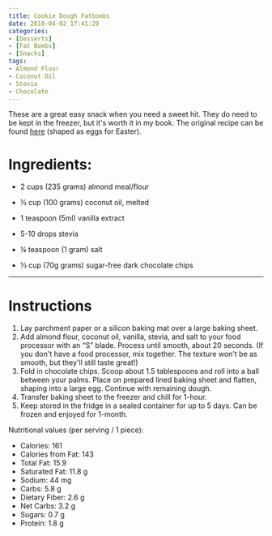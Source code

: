 ```yaml
---
title: Cookie Dough Fatbombs
date: 2018-04-02 17:41:29
categories:
- [Desserts]
- [Fat Bombs]
- [Snacks]
tags:
- Almond Flour
- Coconut Oil
- Stevia
- Chocolate
---
```


These are a great easy snack when you need a sweet hit. They do need to be kept in the freezer, but it's worth it in my book. The original recipe can be found [here](https://www.healthfulpursuit.com/2016/03/keto-easter-egg-cookie-dough-fat-bombs/?utm_source=Healthful+Pursuit+Newsletter&utm_campaign=ebd4478277-EMAIL_CAMPAIGN_2018_01_03&utm_medium=email&utm_term=0_590b00b5b3-ebd4478277-59325985&mc_cid=ebd4478277&mc_eid=bdfb84fb12) (shaped as eggs for Easter). 

<!--more-->

# Ingredients:

- 2 cups (235 grams) almond meal/flour

- ½ cup (100 grams) coconut oil, melted

- 1 teaspoon (5ml) vanilla extract

- 5-10 drops stevia

- ¼ teaspoon (1 gram) salt

- ⅓ cup (70g grams) sugar-free dark chocolate chips


------

# Instructions

1. Lay parchment paper or a silicon baking mat over a large baking sheet.
2. Add almond flour, coconut oil, vanilla, stevia, and salt to your food processor with an “S” blade. Process until smooth, about 20 seconds. (If you don't have a food processor, mix together. The texture won't be as smooth, but they'll still taste great!)
3. Fold in chocolate chips. Scoop about 1.5 tablespoons and roll into a ball between your palms. Place on prepared lined baking sheet and flatten, shaping into a large egg. Continue with remaining dough.
4. Transfer baking sheet to the freezer and chill for 1-hour.
9. Keep stored in the fridge in a sealed container for up to 5 days. Can be frozen and enjoyed for 1-month.

Nutritional values (per serving / 1 piece):

- Calories: 161
- Calories from Fat: 143
- Total Fat: 15.9
- Saturated Fat: 11.8 g
- Sodium: 44 mg
- Carbs: 5.8 g
- Dietary Fiber: 2.6 g
- Net Carbs: 3.2 g
- Sugars: 0.7 g
- Protein: 1.8 g